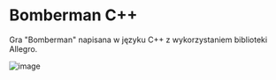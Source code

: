 # Bomberman C++
Gra "Bomberman" napisana w języku C++ z wykorzystaniem biblioteki Allegro.

![image](https://user-images.githubusercontent.com/80471402/234691025-01bbcc96-0c1d-4ede-8e73-a06c0c5c5b8d.png)
